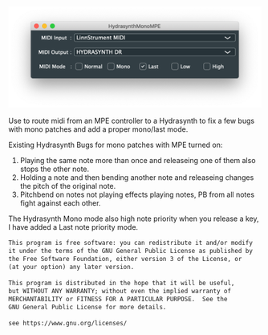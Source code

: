 ![Screenshot](Screenshot.png)

Use to route midi from an MPE controller to a Hydrasynth to fix a few bugs with mono patches and add a proper mono/last mode.

Existing Hydrasynth Bugs for mono patches with MPE turned on:

1. Playing the same note more than once and releaseing one of them also stops the other note.
2. Holding a note and then bending another note and releaseing changes the pitch of the original note.
3. Pitchbend on notes not playing effects playing notes, PB from all notes fight against each other.


The Hydrasynth Mono mode also high note priority when you release a key, I have added a Last note priority mode.






    This program is free software: you can redistribute it and/or modify
    it under the terms of the GNU General Public License as published by
    the Free Software Foundation, either version 3 of the License, or
    (at your option) any later version.

    This program is distributed in the hope that it will be useful,
    but WITHOUT ANY WARRANTY; without even the implied warranty of
    MERCHANTABILITY or FITNESS FOR A PARTICULAR PURPOSE.  See the
    GNU General Public License for more details.

    see https://www.gnu.org/licenses/ 
    
